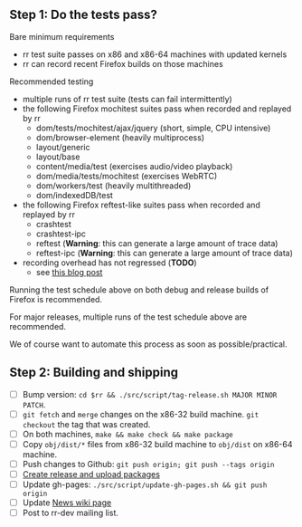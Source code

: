 ## Step 1: Do the tests pass?

Bare minimum requirements

* rr test suite passes on x86 and x86-64 machines with updated kernels
* rr can record recent Firefox builds on those machines

Recommended testing

* multiple runs of rr test suite (tests can fail intermittently)
* the following Firefox mochitest suites pass when recorded and replayed by rr
    * dom/tests/mochitest/ajax/jquery (short, simple, CPU intensive)
    * dom/browser-element (heavily multiprocess)
    * layout/generic
    * layout/base
    * content/media/test (exercises audio/video playback)
    * dom/media/tests/mochitest (exercises WebRTC)
    * dom/workers/test (heavily multithreaded)
    * dom/indexedDB/test
* the following Firefox reftest-like suites pass when recorded and replayed by rr
    * crashtest
    * crashtest-ipc
    * reftest (**Warning**: this can generate a large amount of trace data)
    * reftest-ipc (**Warning**: this can generate a large amount of trace data)
* recording overhead has not regressed (**TODO**)
    * see [this blog post](http://robert.ocallahan.org/2014/03/introducing-rr.html)

Running the test schedule above on both debug and release builds of Firefox is recommended.

For major releases, multiple runs of the test schedule above are recommended.

We of course want to automate this process as soon as possible/practical.

## Step 2: Building and shipping

- [ ] Bump version: `cd $rr && ./src/script/tag-release.sh MAJOR MINOR PATCH`.
- [ ] `git fetch` and `merge` changes on the x86-32 build machine. `git checkout` the tag that was created.
- [ ] On both machines, `make && make check && make package`
- [ ] Copy `obj/dist/*` files from x86-32 build machine to `obj/dist` on x86-64 machine.
- [ ] Push changes to Github: `git push origin; git push --tags origin`
- [ ] [Create release and upload packages](https://github.com/mozilla/rr/releases)
- [ ] Update gh-pages: `./src/script/update-gh-pages.sh && git push origin`
- [ ] Update [News wiki page](https://github.com/mozilla/rr/wiki/News)
- [ ] Post to rr-dev mailing list.